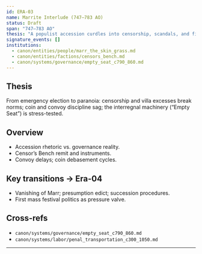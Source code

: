 ```yaml
---
id: ERA-03
name: Marrite Interlude (747–783 AO)
status: Draft
span: "747–783 AO"
thesis: "A populist accession curdles into censorship, scandals, and fiscal erosion; power reverts to councils and temple houses; Marr vanishes without a body."
signature_events: []
institutions:
  - canon/entities/people/marr_the_skin_grass.md
  - canon/entities/factions/censors_bench.md
  - canon/systems/governance/empty_seat_c790_860.md
---
```


## Thesis
From emergency election to paranoia: censorship and villa excesses break norms; coin and convoy discipline sag; the interregnal machinery (“Empty Seat”) is stress-tested.

## Overview
- Accession rhetoric vs. governance reality.
- Censor’s Bench remit and instruments.
- Convoy delays; coin debasement cycles.

## Key transitions → Era-04
- Vanishing of Marr; presumption edict; succession procedures.
- First mass festival politics as pressure valve.

## Cross-refs
- `canon/systems/governance/empty_seat_c790_860.md`
- `canon/systems/labor/penal_transportation_c300_1050.md`
---